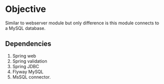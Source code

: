 # Objective
Similar to webserver module but only difference is this module connects to a MySQL database.

## Dependencies
1. Spring web
2. Spring validation
3. Spring JDBC
4. Flyway MySQL
5. MsSQL connector.